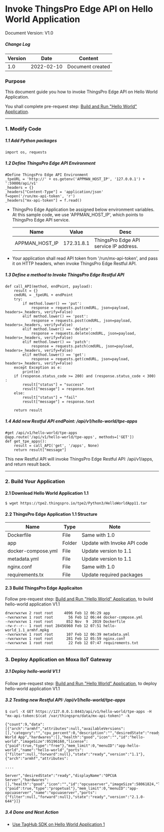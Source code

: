 # Invoke ThingsPro Edge API on Hello World Application

Document Version: V1.0

##### Change Log

| Version | Date       | Content          |
| ------- | ---------- | ---------------- |
| 1.0     | 2022-02-10 | Document created |



### Purpose

This document guide you how to invoke ThingsPro Edge API on Hello World Application.

You shall complete pre-request step: <a href="Build%20and%20Run%20Hello%20World%20Application-python3.md">Build and Run "Hello World" Application</a>.




------

### 1. Modify Code

##### 1.1 Add Python packages

```
import os, requests
```

##### 1.2 Define ThingsPro Edge API Environment

```
#Define ThingsPro Edge API Environment
_tpeURL = 'http://' + os.getenv('APPMAN_HOST_IP', '127.0.0.1') + ':59000/api/v1'
_headers = {}
_headers["Content-Type"] = 'application/json'
f=open('/run/mx-api-token', 'r')
_headers["mx-api-token"] = f.read()
```

- ThingsPro Edge Application be assigned below environment variables. At this sample code, we use 'APPMAN_HOST_IP', which points to ThingsPro Edge API service.

  | Name           | Value      | Desc                                   |
  | -------------- | ---------- | -------------------------------------- |
  | APPMAN_HOST_IP | 172.31.8.1 | ThingsPro Edge API service IP address. |

- Your application shall read API token from '/run/mx-api-token', and pass it on HTTP headers, when invoke ThingsPro Edge Restful API.

##### 1.3 Define a method to Invoke ThingsPro Edge Restful API

```
def call_API(method, endPoint, payload):    
    result = {}
    cmdURL = _tpeURL + endPoint
    try:
        if method.lower() == 'put':
            response = requests.put(cmdURL, json=payload, headers=_headers, verify=False)
        elif method.lower() == 'post':
            response = requests.post(cmdURL, json=payload, headers=_headers, verify=False)
        elif method.lower() == 'delete':
            response = requests.delete(cmdURL, json=payload, headers=_headers, verify=False)
        elif method.lower() == 'patch':
            response = requests.patch(cmdURL, json=payload, headers=_headers, verify=False)
        elif method.lower() == 'get':
            response = requests.get(cmdURL, json=payload, headers=_headers, verify=False)
    except Exception as e:
        print(e)
    if (response.status_code >= 200) and (response.status_code < 300) :
        result["status"] = "success"
        result["message"] = response.text
    else:
        result["status"] = "fail"
        result["message"] = response.text

    return result
```

##### 1.4 Add new Restful API endPoint: /api/v1/hello-world/tpe-apps

```
#get /api/v1/hello-world/tpe-apps
@app.route('/api/v1/hello-world/tpe-apps', methods=['GET'])
def get_tpe_apps():
    result = call_API('get', '/apps', None)
    return result["message"]
```

This new Restful API will invoke ThingsPro Edge Restful API: /api/v1/apps, and return result back.



------

### 2. Build Your Application

#### 2.1 Download Hello World Application 1.1

```
$ wget https://tpe2.thingspro.io/tpe2/Python3/HelloWorldApp11.tar
```

#### 2.2 ThingsPro Edge Application 1.1 Structure

| Name               | Type   | Note                        |
| ------------------ | ------ | --------------------------- |
| Dockerfile         | File   | Same with 1.0               |
| app                | Folder | Update with Invoke API code |
| docker-compose.yml | File   | Update version to 1.1       |
| metadata.yml       | File   | Update version to 1.1       |
| nginx.conf         | File   | Same with 1.0               |
| requirements.tx    | File   | Update required packages    |

#### 2.3 Build ThingsPro Edge Applicaiton

Follow pre-request step: <a href="Build%20and%20Run%20Hello%20World%20Application-python3.md">Build and Run "Hello World" Application</a>, to build hello-world application V1.1

```
drwxrwxrwx 2 root root     4096 Feb 12 06:29 app
-rwxrwxrwx 1 root root       56 Feb 12 06:44 docker-compose.yml
-rwxrwxrwx 1 root root      852 Nov  9  2019 Dockerfile
-rw-r--r-- 1 root root 28456960 Feb 12 07:51 hello-world_1.1_armhf.mpkg
-rwxrwxrwx 1 root root      107 Feb 12 06:39 metadata.yml
-rwxrwxrwx 1 root root      281 Feb 12 05:59 nginx.conf
-rwxrwxrwx 1 root root       22 Feb 12 07:47 requirements.txt
```



------

### 3. Deploy Application on Moxa IIoT Gateway

##### 3.1 Deploy hello-world V1.1

Follow pre-request step: <a href="Build%20and%20Run%20Hello%20World%20Application-python3.md">Build and Run "Hello World" Application</a>, to deploy hello-world application V1.1

##### 3.2 Testing new Restful API: /api/v1/hello-world/tpe-apps

```
$ curl -X GET https://127.0.0.1:8443/api/v1/hello-world/tpe-apps -H "mx-api-token:$(cat /var/thingspro/data/mx-api-token)" -k

{"count":9,"data":[{"arch":"armhf","attributes":null,"availableVersions":[],"category":"","cpu_percent":0,"description":"","desiredState":"ready","displayName":"Hello World App","hardwares":[],"health":"good","icon":"","id":"hello-world","imageSize":95196160,"license":{"paid":true,"type":"free"},"mem_limit":0,"menuID":"app-hello-world","name":"hello-world","ports":{"filter":null,"forward":null},"state":"ready","version":"1.1"},{"arch":"armhf","attributes":

....

Server","desiredState":"ready","displayName":"OPCUA Server","hardwares":[],"health":"good","icon":"","id":"opcuaserver","imageSize":58061824,"license":{"paid":true,"type":"propetual"},"mem_limit":0,"menuID":"app-opcuaserver","name":"opcuaserver","ports":{"filter":null,"forward":null},"state":"ready","version":"2.1.0-644"}]}
```

##### 3.4 Done and Next Action

- <a href="Use%20TagHub%20SDK%20on%20Hello%20World%20Application%201.md">Use TagHub SDK on Hello World Application 1</a>



